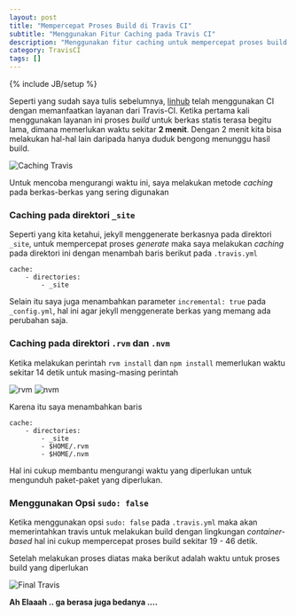 ```yaml
---
layout: post
title: "Mempercepat Proses Build di Travis CI"
subtitle: "Menggunakan Fitur Caching pada Travis CI"
description: "Menggunakan fitur caching untuk mempercepat proses build pada Travis CI"
category: TravisCI
tags: []
---
```

{% include JB/setup %}

Seperti yang sudah saya tulis sebelumnya, [linhub](https://linhub.io/) telah menggunakan CI dengan memanfaatkan layanan dari Travis-CI. Ketika pertama kali menggunakan layanan ini proses _build_ untuk berkas statis terasa begitu lama, dimana memerlukan waktu sekitar **2 menit**. Dengan 2 menit kita bisa melakukan hal-hal lain daripada hanya duduk bengong menunggu hasil build.

<!--more-->
<img src="{{ site.baseurl }}/img/caching-travis.png" class="img-responsive" alt="Caching Travis">

Untuk mencoba mengurangi waktu ini, saya melakukan metode _caching_ pada berkas-berkas yang sering digunakan

### Caching pada direktori `_site`
Seperti yang kita ketahui, jekyll menggenerate berkasnya pada direktori `_site`, untuk mempercepat proses _generate_ maka saya melakukan _caching_ pada direktori ini dengan menambah baris berikut pada `.travis.yml`

    cache:
        - directories:
            - _site

Selain itu saya juga menambahkan parameter `incremental: true` pada `_config.yml`, hal ini agar jekyll menggenerate berkas yang memang ada perubahan saja.

### Caching pada direktori `.rvm` dan `.nvm`
Ketika melakukan perintah `rvm install` dan `npm install` memerlukan waktu sekitar 14 detik untuk masing-masing perintah

<img src="{{ site.baseurl }}/img/rvm-install.png" class="img-responsive" alt="rvm">

<img src="{{ site.baseurl }}/img/npm-install.png" class="img-responsive" alt="nvm">

Karena itu saya menambahkan baris

    cache:
        - directories:
            - _site
            - $HOME/.rvm
            - $HOME/.nvm

Hal ini cukup membantu mengurangi waktu yang diperlukan untuk mengunduh paket-paket yang diperlukan.

### Menggunakan Opsi `sudo: false`
Ketika menggunakan opsi `sudo: false` pada `.travis.yml` maka akan memerintahkan travis untuk melakukan build dengan lingkungan _container-based_ hal ini cukup mempercepat proses build sekitar 19 - 46 detik.

Setelah melakukan proses diatas maka berikut adalah waktu untuk proses build yang diperlukan

<img src="{{ site.baseurl }}/img/final-travisoptimization.png" class="img-responsive" alt="Final Travis">

**Ah Elaaah .. ga berasa juga bedanya ....**